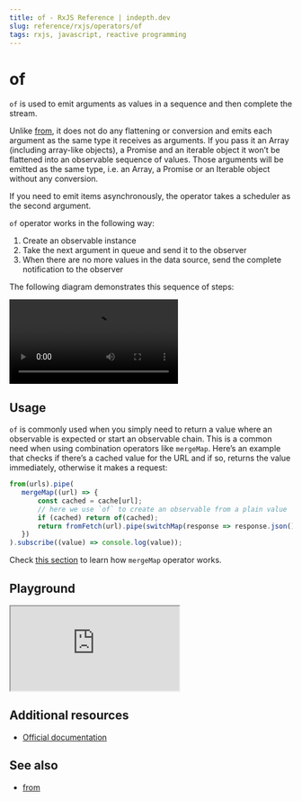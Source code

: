 ```yaml
---
title: of - RxJS Reference | indepth.dev
slug: reference/rxjs/operators/of
tags: rxjs, javascript, reactive programming
---
```


# of

`of` is used to emit arguments as values in a sequence and then complete the stream. 

Unlike [from](https://indepth.dev/reference/rxjs/operators/from), it does not do any flattening or conversion and emits each argument as the same type it receives as arguments. If you pass it an Array (including array-like objects), a Promise and an iterable object it won’t be flattened into an observable sequence of values. Those arguments will be emitted as the same type, i.e. an Array, a Promise or an Iterable object without any conversion.

If you need to emit items asynchronously, the operator takes a scheduler as the second argument.

`of` operator works in the following way:

1. Create an observable instance
2. Take the next argument in queue and send it to the observer
3. When there are no more values in the data source, send the complete notification to the observer

The following diagram demonstrates this sequence of steps:

<video>
    <source src="https://images.indepth.dev/references/rxjs/operators/of.mp4" type="video/mp4">
</video>

## Usage
`of` is commonly used when you simply need to return a value where an observable is expected or start an observable chain. This is a common need when using combination operators like `mergeMap`. Here’s an example that checks if there’s a cached value for the URL and if so, returns the value immediately, otherwise it makes a request:

```javascript
from(urls).pipe(
   mergeMap((url) => {
       const cached = cache[url];
       // here we use `of` to create an observable from a plain value
       if (cached) return of(cached);
       return fromFetch(url).pipe(switchMap(response => response.json()));
   })
).subscribe((value) => console.log(value));
```

Check [this section](https://indepth.dev/reference/rxjs/operators/merge-map) to learn how `mergeMap` operator works.

## Playground

<iframe src="https://stackblitz.com/edit/indepth-rxjs-of?embed=1&file=index.ts"></iframe>

## Additional resources

- [Official documentation](https://rxjs.dev/api/operators/of)

## See also

- [from](https://indepth.dev/reference/rxjs/operators/from)
